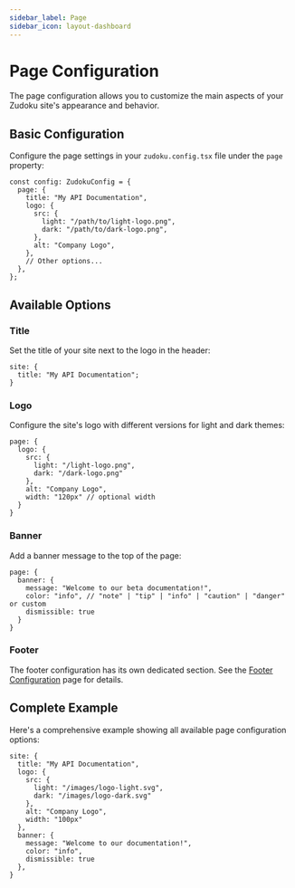```yaml
---
sidebar_label: Page
sidebar_icon: layout-dashboard
---
```


# Page Configuration

The page configuration allows you to customize the main aspects of your Zudoku site's appearance and behavior.

## Basic Configuration

Configure the page settings in your `zudoku.config.tsx` file under the `page` property:

```tsx
const config: ZudokuConfig = {
  page: {
    title: "My API Documentation",
    logo: {
      src: {
        light: "/path/to/light-logo.png",
        dark: "/path/to/dark-logo.png",
      },
      alt: "Company Logo",
    },
    // Other options...
  },
};
```

## Available Options

### Title

Set the title of your site next to the logo in the header:

```tsx
site: {
  title: "My API Documentation";
}
```

### Logo

Configure the site's logo with different versions for light and dark themes:

```tsx
page: {
  logo: {
    src: {
      light: "/light-logo.png",
      dark: "/dark-logo.png"
    },
    alt: "Company Logo",
    width: "120px" // optional width
  }
}
```

### Banner

Add a banner message to the top of the page:

```tsx
page: {
  banner: {
    message: "Welcome to our beta documentation!",
    color: "info", // "note" | "tip" | "info" | "caution" | "danger" or custom
    dismissible: true
  }
}
```

### Footer

The footer configuration has its own dedicated section. See the [Footer Configuration](./footer) page for details.

## Complete Example

Here's a comprehensive example showing all available page configuration options:

```tsx
site: {
  title: "My API Documentation",
  logo: {
    src: {
      light: "/images/logo-light.svg",
      dark: "/images/logo-dark.svg"
    },
    alt: "Company Logo",
    width: "100px"
  },
  banner: {
    message: "Welcome to our documentation!",
    color: "info",
    dismissible: true
  },
}
```
